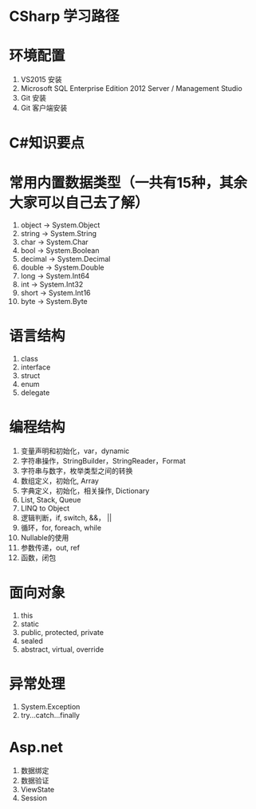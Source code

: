 # CSharp 学习路径
环境配置
=====
1. VS2015 安装
2. Microsoft SQL Enterprise Edition 2012 Server / Management Studio
2. Git 安装
3. Git 客户端安装

C#知识要点
=====
# 常用内置数据类型（一共有15种，其余大家可以自己去了解）
1. object -> System.Object
2. string -> System.String
2. char -> System.Char
2. bool -> System.Boolean
3. decimal -> System.Decimal
3. double -> System.Double
4. long -> System.Int64
5. int -> System.Int32
6. short -> System.Int16
7. byte -> System.Byte

# 语言结构
1. class
2. interface
3. struct
4. enum
5. delegate

# 编程结构
1. 变量声明和初始化，var，dynamic
2. 字符串操作，StringBuilder，StringReader，Format
3. 字符串与数字，枚举类型之间的转换
4. 数组定义，初始化, Array
5. 字典定义，初始化，相关操作, Dictionary<T>
5. List<T>, Stack<T>, Queue<T>
6. LINQ to Object
6. 逻辑判断，if, switch, &&， ||
7. 循环，for, foreach, while
8. Nullable<T>的使用
9. 参数传递，out, ref
10. 函数，闭包

# 面向对象
1. this
2. static
3. public, protected, private
4. sealed
5. abstract, virtual, override

# 异常处理
1. System.Exception
2. try...catch...finally

# Asp.net
1. 数据绑定
2. 数据验证
2. ViewState
3. Session
